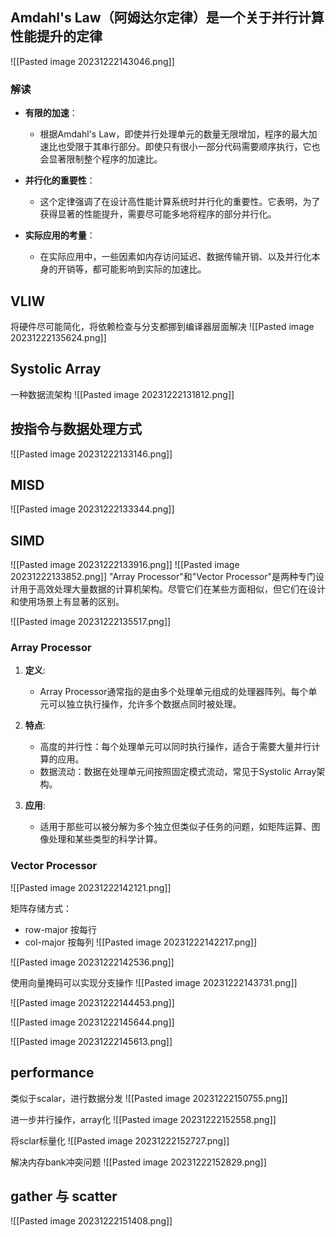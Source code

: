 ## Amdahl's Law（阿姆达尔定律）是一个关于并行计算性能提升的定律
![[Pasted image 20231222143046.png]]
### 解读

- **有限的加速**：
    
    - 根据Amdahl's Law，即使并行处理单元的数量无限增加，程序的最大加速比也受限于其串行部分。即使只有很小一部分代码需要顺序执行，它也会显著限制整个程序的加速比。
- **并行化的重要性**：
    
    - 这个定律强调了在设计高性能计算系统时并行化的重要性。它表明，为了获得显著的性能提升，需要尽可能多地将程序的部分并行化。
- **实际应用的考量**：
    
    - 在实际应用中，一些因素如内存访问延迟、数据传输开销、以及并行化本身的开销等，都可能影响到实际的加速比。
## VLIW
将硬件尽可能简化，将依赖检查与分支都挪到编译器层面解决
![[Pasted image 20231222135624.png]]
## Systolic Array
一种数据流架构
![[Pasted image 20231222131812.png]]


## 按指令与数据处理方式
![[Pasted image 20231222133146.png]]

## MISD
![[Pasted image 20231222133344.png]]


## SIMD
![[Pasted image 20231222133916.png]]
![[Pasted image 20231222133852.png]]
"Array Processor"和"Vector Processor"是两种专门设计用于高效处理大量数据的计算机架构。尽管它们在某些方面相似，但它们在设计和使用场景上有显著的区别。

![[Pasted image 20231222135517.png]]
### Array Processor

1. **定义**:
   - Array Processor通常指的是由多个处理单元组成的处理器阵列。每个单元可以独立执行操作，允许多个数据点同时被处理。

2. **特点**:
   - 高度的并行性：每个处理单元可以同时执行操作，适合于需要大量并行计算的应用。
   - 数据流动：数据在处理单元间按照固定模式流动，常见于Systolic Array架构。

3. **应用**:
   - 适用于那些可以被分解为多个独立但类似子任务的问题，如矩阵运算、图像处理和某些类型的科学计算。

### Vector Processor

![[Pasted image 20231222142121.png]]

矩阵存储方式：
* row-major 按每行
* col-major 按每列
![[Pasted image 20231222142217.png]]


![[Pasted image 20231222142536.png]]

使用向量掩码可以实现分支操作
![[Pasted image 20231222143731.png]]


![[Pasted image 20231222144453.png]]


![[Pasted image 20231222145644.png]]

![[Pasted image 20231222145613.png]]


## performance
类似于scalar，进行数据分发
![[Pasted image 20231222150755.png]]



进一步并行操作，array化
![[Pasted image 20231222152558.png]]

将sclar标量化
![[Pasted image 20231222152727.png]]

解决内存bank冲突问题
![[Pasted image 20231222152829.png]]
## gather 与 scatter
![[Pasted image 20231222151408.png]]

